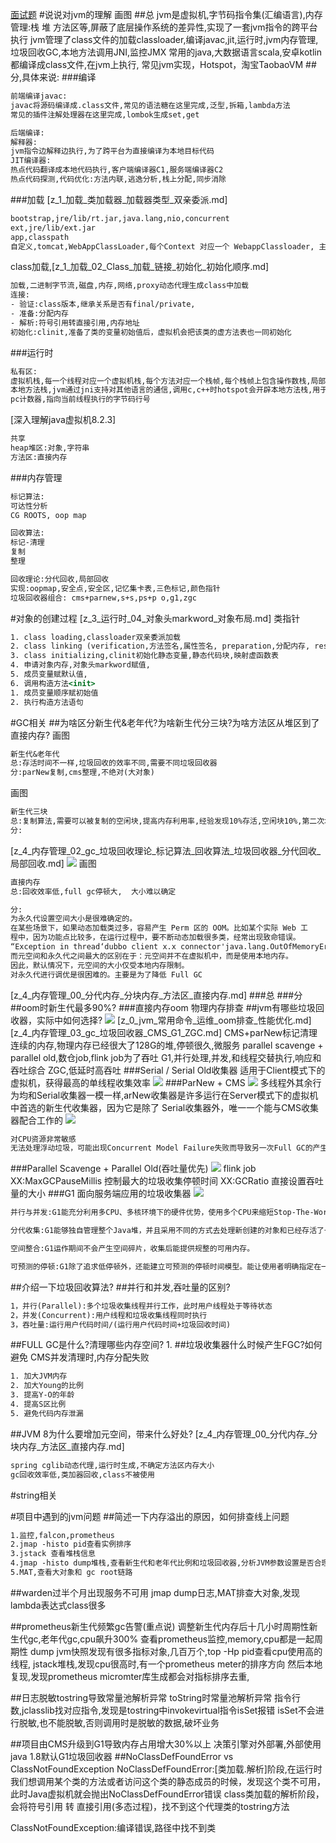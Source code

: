 [面试题](https://blog.51cto.com/u_14962799/2721861#1315G1SATBCMS_458)
#说说对jvm的理解
画图
##总
jvm是虚拟机,字节码指令集(汇编语言),内存管理:栈 堆 方法区等,屏蔽了底层操作系统的差异性,实现了一套jvm指令的跨平台执行
jvm管理了class文件的加载classloader,编译javac,jit,运行时,jvm内存管理,垃圾回收GC,本地方法调用JNI,监控JMX
常用的java,大数据语言scala,安卓kotlin都编译成class文件,在jvm上执行,
常见jvm实现，Hotspot，淘宝TaobaoVM
##分,具体来说:
###编译
```asp
前端编译javac:
javac将源码编译成.class文件,常见的语法糖在这里完成,泛型,拆箱,lambda方法
常见的插件注解处理器在这里完成,lombok生成set,get
```
```asp
后端编译:
解释器:
jvm指令边解释边执行,为了跨平台为直接编译为本地目标代码
JIT编译器:
热点代码翻译成本地代码执行,客户端编译器C1,服务端编译器C2
热点代码探测,代码优化:方法内联,逃逸分析,栈上分配,同步消除
```
###加载
[z_1_加载_类加载器_加载器类型_双亲委派.md]
```asp
bootstrap,jre/lib/rt.jar,java.lang,nio,concurrent
ext,jre/lib/ext.jar
app,classpath
自定义,tomcat,WebAppClassLoader,每个Context 对应一个 WebappClassloader, 主要用于加载 WEB-INF/lib 与 WEB-INF/classes 下面的资源
```
class加载,[z_1_加载_02_Class_加载_链接_初始化_初始化顺序.md]
```asp
加载,二进制字节流,磁盘,内存,网络,proxy动态代理生成class中加载
连接:
- 验证:class版本,继承关系是否有final/private,
- 准备:分配内存
- 解析:符号引用转直接引用,内存地址
初始化:clinit,准备了类的变量初始值后，虚拟机会把该类的虚方法表也一同初始化
```
###运行时
```asp
私有区:
虚拟机栈,每一个线程对应一个虚拟机栈,每个方法对应一个栈帧,每个栈帧上包含操作数栈,局部方法表,动态连接(多态,运行时符号引用转直接引用),方法返回地址,指令集基于栈
本地方法栈,jvm通过jni支持对其他语言的通信,调用c,c++时hotspot会开辟本地方法栈,用于native方法出栈入栈,仍是同一个线程,指令集基于寄存器
pc计数器,指向当前线程执行的字节码行号
```
[](z_3_运行时_02_操作数栈_局部变量表_指令概述_方法重载_多态.md)
[深入理解java虚拟机8.2.3]
```asp
共享
heap堆区:对象,字符串
方法区:直接内存
```
###内存管理
```asp
标记算法:
可达性分析
CG ROOTS, oop map

回收算法:
标记-清理
复制
整理
```
```asp
回收理论:分代回收,局部回收
实现:oopmap,安全点,安全区,记忆集卡表,三色标记,颜色指针
垃圾回收器组合: cms+parnew,s+s,ps+p o,g1,zgc
```
#对象的创建过程
[z_3_运行时_04_对象头markword_对象布局.md]
类指针
```asp
1. class loading,classloader双亲委派加载
2. class linking (verification,方法签名,属性签名, preparation,分配内存, resolution,符号引用到直接引用)
3. class initializing,clinit初始化静态变量,静态代码块,映射虚函数表
4. 申请对象内存,对象头markword赋值,
5. 成员变量赋默认值,
6. 调用构造方法<init>
1. 成员变量顺序赋初始值 
2. 执行构造方法语句
```
#GC相关
##为啥区分新生代&老年代?为啥新生代分三块?为啥方法区从堆区到了直接内存?
画图
```asp
新生代&老年代
总:存活时间不一样,垃圾回收的效率不同,需要不同垃圾回收器
分:parNew复制,cms整理,不绝对(大对象)
```
画图
```asp
新生代三块
总:复制算法,需要可以被复制的空闲块,提高内存利用率,经验发现10%存活,空闲块10%,第二次垃圾回收还需要空闲块
分:
```
[z_4_内存管理_02_gc_垃圾回收理论_标记算法_回收算法_垃圾回收器_分代回收_局部回收.md]
![](.z_0_jvm_常见问题_images/745d12fb.png)
画图
```asp
直接内存
总:回收效率低,full gc停顿大,  大小难以确定

分:
为永久代设置空间大小是很难确定的。
在某些场景下，如果动态加载类过多，容易产生 Perm 区的 OOM。比如某个实际 Web 工
程中，因为功能点比较多，在运行过程中，要不断动态加载很多类，经常出现致命错误。
“Exception in thread‘dubbo client x.x connector'java.lang.OutOfMemoryError:PermGen space”
而元空间和永久代之间最大的区别在于：元空间并不在虚拟机中，而是使用本地内存。
因此，默认情况下，元空间的大小仅受本地内存限制。
对永久代进行调优是很困难的。主要是为了降低 Full GC
```
[z_4_内存管理_00_分代内存_分块内存_方法区_直接内存.md]
###总
###分
##oom时新生代最多90%?
###直接内存oom
物理内存排查
##jvm有哪些垃圾回收器，实际中如何选择?
![](.z_0_jvm_常见问题_images/87931c9b.png)
[z_0_jvm_常用命令_运维_oom排查_性能优化.md]
[z_4_内存管理_03_gc_垃圾回收器_CMS_G1_ZGC.md]
CMS+parNew标记清理连续的内存,物理内存已经很大了128G的堆,停顿很久,微服务
parallel scavenge + parallel old,数仓job,flink job为了吞吐
G1,并行处理,并发,和线程交替执行,响应和吞吐综合
ZGC,低延时高吞吐
###Serial / Serial Old收集器
适用于Client模式下的虚拟机，获得最高的单线程收集效率
![](.z_0_jvm_常见问题_images/ad41c3c6.png)
###ParNew + CMS
![](.z_0_jvm_常见问题_images/d64afd54.png)
多线程外其余行为均和Serial收集器一模一样,arNew收集器是许多运行在Server模式下的虚拟机中首选的新生代收集器，因为它是除了 Serial收集器外，唯一一个能与CMS收集器配合工作的
![](.z_0_jvm_常见问题_images/23e7f961.png)
```asp
对CPU资源非常敏感
无法处理浮动垃圾，可能出现Concurrent Model Failure失败而导致另一次Full GC的产生
```
###Parallel Scavenge + Parallel Old(吞吐量优先)
![](.z_0_jvm_常见问题_images/d4cb85c8.png)
flink job
XX:MaxGCPauseMillis 控制最大的垃圾收集停顿时间
XX:GCRatio 直接设置吞吐量的大小
###G1
面向服务端应用的垃圾收集器
![](.z_0_jvm_常见问题_images/bf2d5ac0.png)
```asp
并行与并发:G1能充分利用多CPU、多核环境下的硬件优势，使用多个CPU来缩短Stop-The-World停顿 时间。部分收集器原本需要停顿Java线程来执行GC动作，G1收集器仍然可以通过并发的方式让Java程序 继续运行。

分代收集:G1能够独自管理整个Java堆，并且采用不同的方式去处理新创建的对象和已经存活了一段时 间、熬过多次GC的旧对象以获取更好的收集效果。

空间整合:G1运作期间不会产生空间碎片，收集后能提供规整的可用内存。 

可预测的停顿:G1除了追求低停顿外，还能建立可预测的停顿时间模型。能让使用者明确指定在一个长度为M毫秒的时间段内，消耗在垃圾收集上的时间不得超过N毫秒。
```
##介绍一下垃圾回收算法?
##并行和并发,吞吐量的区别?
```asp
1，并行(Parallel):多个垃圾收集线程并行工作，此时用户线程处于等待状态 
2，并发(Concurrent):用户线程和垃圾收集线程同时执行 
3，吞吐量:运行用户代码时间/(运行用户代码时间+垃圾回收时间)
```
##FULL GC是什么?清理哪些内存空间?
1.
##垃圾收集器什么时候产生FGC?如何避免
CMS并发清理时,内存分配失败
```asp
1. 加大JVM内存
2. 加大Young的比例 
3. 提高Y-O的年龄
4. 提高S区比例
5. 避免代码内存泄漏
```
##JVM 8为什么要增加元空间，带来什么好处?
[z_4_内存管理_00_分代内存_分块内存_方法区_直接内存.md]
```asp
spring cglib动态代理,运行时生成,不确定方法区内存大小
gc回收效率低,类加器回收,class不被使用
```
#string相关

#项目中遇到的jvm问题
##简述一下内存溢出的原因，如何排查线上问题
```asp
1.监控,falcon,prometheus
2.jmap -histo pid查看实例排序
3.jstack 查看堆栈信息
4.jmap -histo dump堆栈,查看新生代和老年代比例和垃圾回收器,分析JVM参数设置是否合理
5.MAT,查看大对象和 gc root链路
```
##warden过半个月出现服务不可用
jmap dump日志,MAT排查大对象,发现lambda表达式class很多

##prometheus新生代频繁gc告警(重点说)
调整新生代内存后十几小时周期性新生代gc,老年代gc,cpu飙升300%
查看prometheus监控,memory,cpu都是一起周期性
dump jvm快照发现有很多指标对象,几百万个,top -Hp pid查看cpu使用高的线程,
jstack堆栈,发现cpu很高时,有一个prometheus meter的排序方向
然后本地复现,发现prometheus micromter库生成都会对指标排序去重,

##日志脱敏tostring导致常量池解析异常
toString时常量池解析异常
指令行数,jclasslib找对应指令,发现是tostring中invokevirtual指令isSet报错
isSet不会进行脱敏,也不能脱敏,否则调用时是脱敏的数据,破坏业务

##项目由CMS升级到G1导致内存占用增大30%以上
决策引擎对外部署,外部使用java 1.8默认G1垃圾回收器
##NoClassDefFoundError vs ClassNotFoundException
NoClassDefFoundError:[类加载.解析]阶段,在运行时我们想调用某个类的方法或者访问这个类的静态成员的时候，发现这个类不可用，
此时Java虚拟机就会抛出NoClassDefFoundError错误
class类加载的解析阶段，会将符号引用 转 直接引用(多态过程)，找不到这个代理类的tostring方法

ClassNotFoundException:编译错误,路径中找不到类
